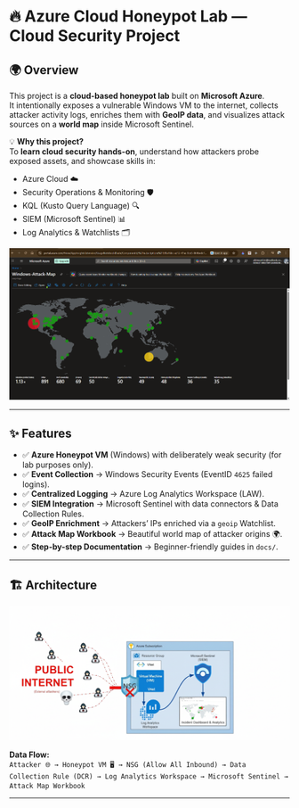 # 🔥 Azure Cloud Honeypot Lab — Cloud Security Project


## 🌍 Overview
This project is a **cloud-based honeypot lab** built on **Microsoft Azure**.  
It intentionally exposes a vulnerable Windows VM to the internet, collects attacker activity logs, enriches them with **GeoIP data**, and visualizes attack sources on a **world map** inside Microsoft Sentinel.

💡 **Why this project?**  
To **learn cloud security hands-on**, understand how attackers probe exposed assets, and showcase skills in:
- Azure Cloud ☁️
- Security Operations & Monitoring 🛡️
- KQL (Kusto Query Language) 🔍
- SIEM (Microsoft Sentinel) 📊
- Log Analytics & Watchlists 🗂️
 <p align="center">
  <img src="https://github.com/xAHIINX00/honeypot-cloud-lab-azure/blob/21db1a23507c21e472c7356ce3d1af046bf956b4/Attack-Map.png"/>
</p>

---

## ✨ Features
- ✅ **Azure Honeypot VM** (Windows) with deliberately weak security (for lab purposes only).  
- ✅ **Event Collection** → Windows Security Events (EventID `4625` failed logins).  
- ✅ **Centralized Logging** → Azure Log Analytics Workspace (LAW).  
- ✅ **SIEM Integration** → Microsoft Sentinel with data connectors & Data Collection Rules.  
- ✅ **GeoIP Enrichment** → Attackers’ IPs enriched via a `geoip` Watchlist.  
- ✅ **Attack Map Workbook** → Beautiful world map of attacker origins 🌍.  
- ✅ **Step-by-step Documentation** → Beginner-friendly guides in `docs/`.  

---

## 🏗️ Architecture

<p align="center">
  <img src="https://raw.githubusercontent.com/xAHIINX00/honeypot-cloud-lab-azure/fd18651f294ca2f70ec0025b87e6e81ac956ce5d/Architecture.png"
       alt="Architecture Diagram" width="650" />
</p>


**Data Flow:**  
`Attacker 🌐 → Honeypot VM 🖥️ → NSG (Allow All Inbound) → Data Collection Rule (DCR) → Log Analytics Workspace → Microsoft Sentinel → Attack Map Workbook`

---


